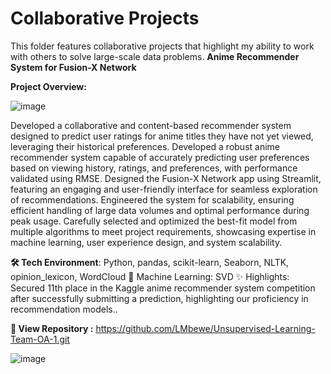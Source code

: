 # Collaborative Projects

This folder features collaborative projects that highlight my ability to work with others to solve large-scale data problems.
**Anime Recommender System for Fusion-X Network**

**Project Overview:**

![image](https://github.com/user-attachments/assets/8b68f3ca-68e7-48bd-9d1c-8ece3b17650a)

Developed a collaborative and content-based recommender system designed to predict user ratings for anime titles they have not yet viewed, leveraging their historical preferences.
Developed a robust anime recommender system capable of accurately predicting user preferences based on viewing history, ratings, and preferences, with performance validated using RMSE. Designed the Fusion-X Network app using Streamlit, featuring an engaging and user-friendly interface for seamless exploration of recommendations. Engineered the system for scalability, ensuring efficient handling of large data volumes and optimal performance during peak usage. Carefully selected and optimized the best-fit model from multiple algorithms to meet project requirements, showcasing expertise in machine learning, user experience design, and system scalability.

**🛠️ Tech Environment**: Python, pandas, scikit-learn, Seaborn, NLTK, opinion_lexicon, WordCloud 🤖 Machine Learning: SVD ✨ Highlights: Secured 11th place in the Kaggle anime recommender system competition after successfully submitting a prediction, highlighting our proficiency in recommendation models.. 

**📂 View Repository :** https://github.com/LMbewe/Unsupervised-Learning-Team-OA-1.git


![image]([https://github.com/user-attachments/assets/8b68f3ca-68e7-48bd-9d1c-8ece3b17650a](https://camo.githubusercontent.com/f4de425d3a9a752b0500ede2932578e0fa4a534a61d01c2049d60cd7cc8f6754/68747470733a2f2f7363686f6c61726163652e636f6d2f77702d636f6e74656e742f75706c6f6164732f323031382f31322f4e657773706165722d776974682d6375702d6f662d7465612e6a706567))
